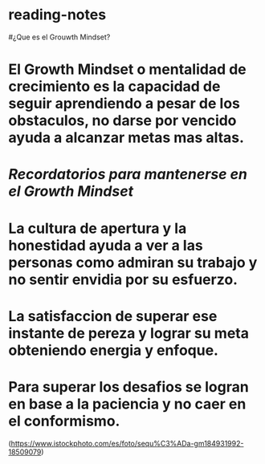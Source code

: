# reading-notes

#¿Que es el Grouwth Mindset?

# El Growth Mindset o mentalidad de crecimiento es la capacidad de seguir aprendiendo a pesar de los obstaculos, no darse por vencido ayuda a alcanzar metas mas altas.

# **_Recordatorios para mantenerse en el Growth Mindset_**

# La cultura de apertura y la honestidad ayuda a ver a las personas como admiran su trabajo y no sentir envidia por su esfuerzo.
# La satisfaccion de superar ese instante de pereza y lograr su meta obteniendo energia y enfoque.
# Para superar los desafios se logran en base a la paciencia y no caer en el conformismo.

(https://www.istockphoto.com/es/foto/sequ%C3%ADa-gm184931992-18509079)
